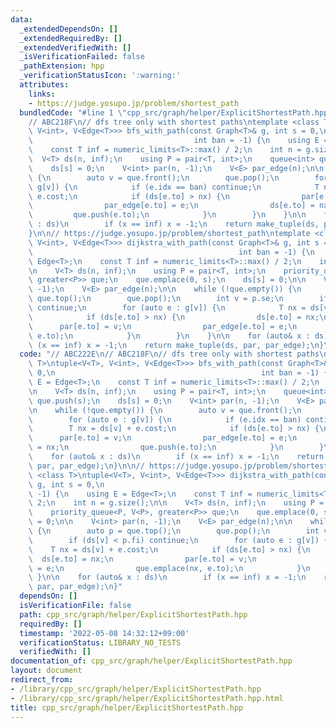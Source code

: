 ```yaml
---
data:
  _extendedDependsOn: []
  _extendedRequiredBy: []
  _extendedVerifiedWith: []
  _isVerificationFailed: false
  _pathExtension: hpp
  _verificationStatusIcon: ':warning:'
  attributes:
    links:
    - https://judge.yosupo.jp/problem/shortest_path
  bundledCode: "#line 1 \"cpp_src/graph/helper/ExplicitShortestPath.hpp\"\n// ABC222E\n\
    // ABC218F\n// dfs tree only with shortest paths\ntemplate <class T>\ntuple<V<T>,\
    \ V<int>, V<Edge<T>>> bfs_with_path(const Graph<T>& g, int s = 0,\n          \
    \                                    int ban = -1) {\n    using E = Edge<T>;\n\
    \    const T inf = numeric_limits<T>::max() / 2;\n    int n = g.size();\n\n  \
    \  V<T> ds(n, inf);\n    using P = pair<T, int>;\n    queue<int> que;\n    que.push(s);\n\
    \    ds[s] = 0;\n    V<int> par(n, -1);\n    V<E> par_edge(n);\n\n    while (!que.empty())\
    \ {\n        auto v = que.front();\n        que.pop();\n        for (auto e :\
    \ g[v]) {\n            if (e.idx == ban) continue;\n            T nx = ds[v] +\
    \ e.cost;\n            if (ds[e.to] > nx) {\n                par[e.to] = v;\n\
    \                par_edge[e.to] = e;\n                ds[e.to] = nx;\n       \
    \         que.push(e.to);\n            }\n        }\n    }\n\n    for (auto& x\
    \ : ds)\n        if (x == inf) x = -1;\n    return make_tuple(ds, par, par_edge);\n\
    }\n\n// https://judge.yosupo.jp/problem/shortest_path\ntemplate <class T>\ntuple<V<T>,\
    \ V<int>, V<Edge<T>>> dijkstra_with_path(const Graph<T>& g, int s = 0,\n     \
    \                                              int ban = -1) {\n    using E =\
    \ Edge<T>;\n    const T inf = numeric_limits<T>::max() / 2;\n    int n = g.size();\n\
    \n    V<T> ds(n, inf);\n    using P = pair<T, int>;\n    priority_queue<P, V<P>,\
    \ greater<P>> que;\n    que.emplace(0, s);\n    ds[s] = 0;\n\n    V<int> par(n,\
    \ -1);\n    V<E> par_edge(n);\n\n    while (!que.empty()) {\n        auto p =\
    \ que.top();\n        que.pop();\n        int v = p.se;\n        if (ds[v] < p.fi)\
    \ continue;\n        for (auto e : g[v]) {\n            T nx = ds[v] + e.cost;\n\
    \            if (ds[e.to] > nx) {\n                ds[e.to] = nx;\n          \
    \      par[e.to] = v;\n                par_edge[e.to] = e;\n                que.emplace(nx,\
    \ e.to);\n            }\n        }\n    }\n\n    for (auto& x : ds)\n        if\
    \ (x == inf) x = -1;\n    return make_tuple(ds, par, par_edge);\n}\n"
  code: "// ABC222E\n// ABC218F\n// dfs tree only with shortest paths\ntemplate <class\
    \ T>\ntuple<V<T>, V<int>, V<Edge<T>>> bfs_with_path(const Graph<T>& g, int s =\
    \ 0,\n                                              int ban = -1) {\n    using\
    \ E = Edge<T>;\n    const T inf = numeric_limits<T>::max() / 2;\n    int n = g.size();\n\
    \n    V<T> ds(n, inf);\n    using P = pair<T, int>;\n    queue<int> que;\n   \
    \ que.push(s);\n    ds[s] = 0;\n    V<int> par(n, -1);\n    V<E> par_edge(n);\n\
    \n    while (!que.empty()) {\n        auto v = que.front();\n        que.pop();\n\
    \        for (auto e : g[v]) {\n            if (e.idx == ban) continue;\n    \
    \        T nx = ds[v] + e.cost;\n            if (ds[e.to] > nx) {\n          \
    \      par[e.to] = v;\n                par_edge[e.to] = e;\n                ds[e.to]\
    \ = nx;\n                que.push(e.to);\n            }\n        }\n    }\n\n\
    \    for (auto& x : ds)\n        if (x == inf) x = -1;\n    return make_tuple(ds,\
    \ par, par_edge);\n}\n\n// https://judge.yosupo.jp/problem/shortest_path\ntemplate\
    \ <class T>\ntuple<V<T>, V<int>, V<Edge<T>>> dijkstra_with_path(const Graph<T>&\
    \ g, int s = 0,\n                                                   int ban =\
    \ -1) {\n    using E = Edge<T>;\n    const T inf = numeric_limits<T>::max() /\
    \ 2;\n    int n = g.size();\n\n    V<T> ds(n, inf);\n    using P = pair<T, int>;\n\
    \    priority_queue<P, V<P>, greater<P>> que;\n    que.emplace(0, s);\n    ds[s]\
    \ = 0;\n\n    V<int> par(n, -1);\n    V<E> par_edge(n);\n\n    while (!que.empty())\
    \ {\n        auto p = que.top();\n        que.pop();\n        int v = p.se;\n\
    \        if (ds[v] < p.fi) continue;\n        for (auto e : g[v]) {\n        \
    \    T nx = ds[v] + e.cost;\n            if (ds[e.to] > nx) {\n              \
    \  ds[e.to] = nx;\n                par[e.to] = v;\n                par_edge[e.to]\
    \ = e;\n                que.emplace(nx, e.to);\n            }\n        }\n   \
    \ }\n\n    for (auto& x : ds)\n        if (x == inf) x = -1;\n    return make_tuple(ds,\
    \ par, par_edge);\n}"
  dependsOn: []
  isVerificationFile: false
  path: cpp_src/graph/helper/ExplicitShortestPath.hpp
  requiredBy: []
  timestamp: '2022-05-08 14:32:12+09:00'
  verificationStatus: LIBRARY_NO_TESTS
  verifiedWith: []
documentation_of: cpp_src/graph/helper/ExplicitShortestPath.hpp
layout: document
redirect_from:
- /library/cpp_src/graph/helper/ExplicitShortestPath.hpp
- /library/cpp_src/graph/helper/ExplicitShortestPath.hpp.html
title: cpp_src/graph/helper/ExplicitShortestPath.hpp
---
```

